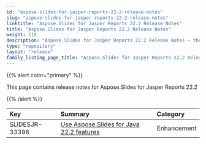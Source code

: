 ```yaml
---
id: "aspose-slides-for-jasper-reports-22-2-release-notes"
slug: "aspose-slides-for-jasper-reports-22-2-release-notes"
linktitle: "Aspose.Slides for Jasper Reports 22.2 Release Notes"
title: "Aspose.Slides for Jasper Reports 22.2 Release Notes"
weight: 110
description: "Aspose.Slides for Jasper Reports 22.2 Release Notes – the latest updates and fixes."
type: "repository"
layout: "release"
family_listing_page_title: "Aspose.Slides for Jasper Reports 22.2 Release Notes"
---
```


{{% alert color="primary" %}} 

This page contains release notes for Aspose.Slides for Jasper Reports 22.2

{{% /alert %}} 

|**Key**|**Summary**|**Category**|
| :- | :- | :- |
|SLIDESJR-33396|[Use Aspose.Slides for Java 22.2 features](/slides/java/release-notes/2022/aspose-slides-for-java-22-2-release-notes/)|Enhancement|